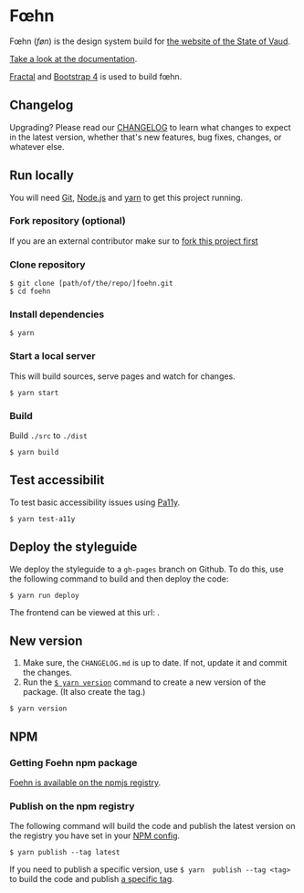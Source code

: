 # Fœhn

Fœhn (*føn*) is the design system build for [the website of the State of
Vaud](http://www.vd.ch/).

[Take a look at the documentation](http://dsi-vd.github.io/foehn/).

[Fractal](http://fractal.build/) and [Bootstrap
4](http://v4-alpha.getbootstrap.com/) is used to build fœhn.

## Changelog

Upgrading? Please read our
[CHANGELOG](https://github.com/DSI-VD/foehn/blob/master/CHANGELOG.md) to learn
what changes to expect in the latest version, whether that's new features, bug
fixes, changes, or whatever else.

## Run locally

You will need [Git](https://help.github.com/articles/set-up-git/),
[Node.js](https://nodejs.org/) and [yarn](https://yarnpkg.com/) to get this
project running.

### Fork repository (optional)

If you are an external contributor make sur to [fork this project
first](https://help.github.com/articles/fork-a-repo/)

### Clone repository

```shell
$ git clone [path/of/the/repo/]foehn.git
$ cd foehn
```

### Install dependencies

```shell
$ yarn
```

### Start a local server

This will build sources, serve pages and watch for changes.

```shell
$ yarn start
```

### Build

Build `./src` to `./dist`

```shell
$ yarn build
```

## Test accessibilit

To test basic accessibility issues using [Pa11y](http://pa11y.org/).

```
$ yarn test-a11y
```

## Deploy the styleguide

We deploy the styleguide to a `gh-pages` branch on Github. To do this, use the
following command to build and then deploy the code:

```shell
$ yarn run deploy
```

The frontend can be viewed at this url: [](http://dsi-vd.github.io/foehn/).

## New version

1. Make sure, the `CHANGELOG.md` is up to date. If not, update it and commit the
   changes.
1. Run the [`$ yarn version`](https://yarnpkg.com/fr/docs/cli/version) command
   to create a new version of the package. (It also create the tag.)

```shell
$ yarn version
```

## NPM

### Getting Foehn npm package

[Foehn is available on the npmjs
registry](https://www.npmjs.com/package/@dsivd/foehn).

### Publish on the npm registry

The following command will build the code and publish the latest version on the
registry you have set in your [NPM config](https://docs.npmjs.com/cli/config).

```shell
$ yarn publish --tag latest
```

If you need to publish a specific version, use `$ yarn  publish --tag <tag>` to
build the code and publish [a specific
tag](https://yarnpkg.com/en/docs/cli/publish#toc-yarn-publish-tag).
